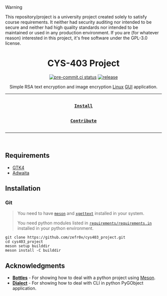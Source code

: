 > [!WARNING]
> This repository/project is a university project created solely to satisfy
> course requirements. It neither had security auditing nor intended to be
> secure and neither had high quality standards nor intended to be maintained or
> used in any production environment. If you are (for whatever reason)
> interested in this project, it's free software under the GPL-3.0 license.

<div align = center>

<h1>CYS-403 Project</h1>

[![pre-commit.ci status](https://results.pre-commit.ci/badge/github/zefr0x/cys403_project/main.svg)](https://results.pre-commit.ci/latest/github/zefr0x/cys403_project/main)
[![release](https://github.com/zefr0x/cys403_project/actions/workflows/release.yml/badge.svg)](https://github.com/zefr0x/cys403_project/actions/workflows/release.yml)

Simple RSA text encryption and image encryption
[Linux](https://en.wikipedia.org/wiki/Linux)
[GUI](https://en.wikipedia.org/wiki/Graphical_user_interface) application.

---

[<kbd><br><b>Install</b><br><br></kbd>](#installation)
[<kbd><br><b>Contribute</b><br><br></kbd>](CONTRIBUTING.md)

---

<br>

</div>

## Requirements

- [GTK4](https://www.gtk.org/)
- [Adwaita](https://gitlab.gnome.org/GNOME/libadwaita/)

## Installation

### Git

> You need to have [`meson`](https://mesonbuild.com/) and
> [`xgettext`](https://www.gnu.org/software/gettext/) installed in your system.
>
> You need python modules listed in
> [`requirements/requirements.in`](requirements/requirements.in) installed in
> your python environment.

```shell
git clone https://github.com/zefr0x/cys403_project.git
cd cys403_project
meson setup builddir
meson install -C builddir
```

## Acknowledgments

- **[Bottles](https://github.com/bottlesdevs/Bottles)** - For showing how to
  deal with a python project using [Meson](https://mesonbuild.com/).
- **[Dialect](https://github.com/dialect-app/dialect)** - For showing how to
  deal with CLI in python PyGObject application.
